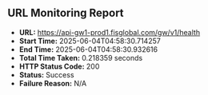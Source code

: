## URL Monitoring Report

- **URL:** https://api-gw1-prod1.fisglobal.com/gw/v1/health
- **Start Time:** 2025-06-04T04:58:30.714257
- **End Time:** 2025-06-04T04:58:30.932616
- **Total Time Taken:** 0.218359 seconds
- **HTTP Status Code:** 200
- **Status:** Success
- **Failure Reason:** N/A

